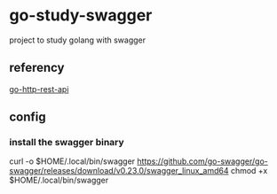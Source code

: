 # go-study-swagger
project to study golang with swagger

## referency
[go-http-rest-api](https://dzone.com/articles/how-to-write-a-http-rest-api-server-in-go-in-minut)

## config
### install the swagger binary
curl -o $HOME/.local/bin/swagger https://github.com/go-swagger/go-swagger/releases/download/v0.23.0/swagger_linux_amd64
chmod +x $HOME/.local/bin/swagger
